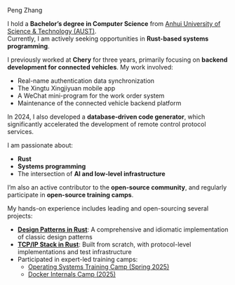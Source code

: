 Peng Zhang

I hold a **Bachelor’s degree in Computer Science** from [Anhui University of Science & Technology (AUST)](https://jwc.aust.edu.cn/).  
Currently, I am actively seeking opportunities in **Rust-based systems programming**.

I previously worked at **Chery** for three years, primarily focusing on **backend development for connected vehicles**. My work involved:

- Real-name authentication data synchronization  
- The Xingtu Xingjiyuan mobile app  
- A WeChat mini-program for the work order system  
- Maintenance of the connected vehicle backend platform

In 2024, I also developed a **database-driven code generator**, which significantly accelerated the development of remote control protocol services.

I am passionate about:

- **Rust**  
- **Systems programming**  
- The intersection of **AI and low-level infrastructure**

I’m also an active contributor to the **open-source community**, and regularly participate in **open-source training camps**.

My hands-on experience includes leading and open-sourcing several projects:

- [**Design Patterns in Rust**](https://github.com/Levio-z/rust-design-patterns): A comprehensive and idiomatic implementation of classic design patterns  
- [**TCP/IP Stack in Rust**](https://github.com/Levio-z/tcp-rust): Built from scratch, with protocol-level implementations and test infrastructure  
- Participated in expert-led training camps:  
  - [Operating Systems Training Camp (Spring 2025)](https://opencamp.cn/os2edu/camp/2025spring)  
  - [Docker Internals Camp (2025)](https://opencamp.cn/Docker/camp/202501)

